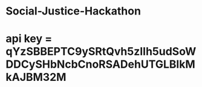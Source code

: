 # Social-Justice-Hackathon
# api key = qYzSBBEPTC9ySRtQvh5zIIh5udSoWDDCySHbNcbCnoRSADehUTGLBlkMkAJBM32M